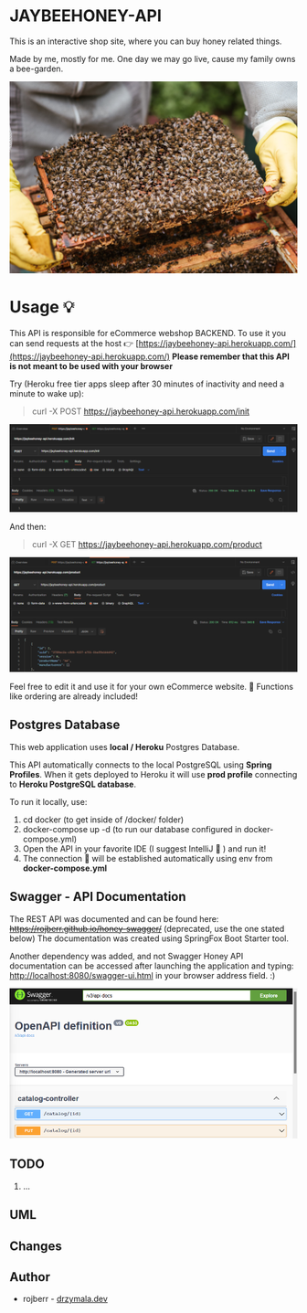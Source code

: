 # JAYBEEHONEY-API

This is an interactive shop site, where you can buy honey related things.

Made by me, mostly for me. One day we may go live, cause my family owns a bee-garden. 

![Photo by Anete Lusina from Pexels](photo-readme.jpeg)

# Usage 💡

This API is responsible for eCommerce webshop BACKEND.
To use it you can send requests at the host :point_right: [https://jaybeehoney-api.herokuapp.com/](https://jaybeehoney-api.herokuapp.com/) 
**Please remember that this API is not meant to be used with your browser**  

Try (Heroku free tier apps sleep after 30 minutes of inactivity and need a minute to wake up): 
> curl -X POST https://jaybeehoney-api.herokuapp.com/init  

![img.png](img.png)

And then:
> curl -X GET https://jaybeehoney-api.herokuapp.com/product

![img_1.png](img_1.png)


Feel free to edit it and use it for your own eCommerce website. 🛒
Functions like ordering are already included!

## Postgres Database

This web application uses **local / Heroku** Postgres Database.

This API automatically connects to the local PostgreSQL using **Spring Profiles**.
When it gets deployed to Heroku it will use **prod profile** connecting to **Heroku PostgreSQL database**.

To run it locally, use:

1) cd docker (to get inside of /docker/ folder)
2) docker-compose up -d (to run our database configured in docker-compose.yml)
3) Open the API in your favorite IDE (I suggest IntelliJ 🤖 ) and run it!
4) The connection 🔗 will be established automatically using env from __docker-compose.yml__ 

## Swagger - API Documentation

The REST API was documented and can be found here: ~~https://rojberr.github.io/honey-swagger/~~ (deprecated, use the one stated below)
The documentation was created using SpringFox Boot Starter tool.

Another dependency was added, and not Swagger Honey API documentation can be accessed after launching the application
and typing: [http://localhost:8080/swagger-ui.html](http://localhost:8080/swagger-ui.html) in your browser address field. :)

![Swagger image](swagger.png)

## TODO

1) ...

## UML

## Changes

## Author

* rojberr - [drzymala.dev](https://drzymala.dev)